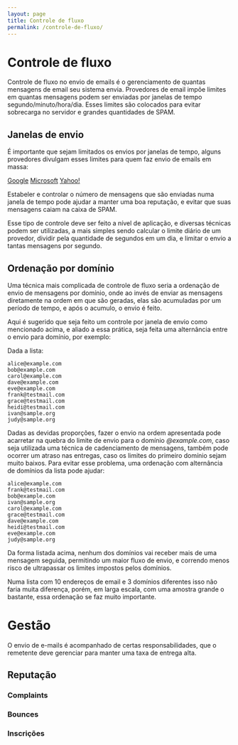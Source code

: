 ```yaml
---
layout: page
title: Controle de fluxo
permalink: /controle-de-fluxo/
---
```


# Controle de fluxo

Controle de fluxo no envio de emails é o gerenciamento de quantas mensagens de email seu sistema envia. Provedores de email impõe limites em quantas mensagens podem ser enviadas por janelas de tempo segundo/minuto/hora/dia. Esses limites são colocados para evitar sobrecarga no servidor e grandes quantidades de SPAM.

## Janelas de envio

É importante que sejam limitados os envios por janelas de tempo, alguns provedores divulgam esses limites para quem faz envio de emails em massa:

[Google](https://blog.google/products/gmail/gmail-security-authentication-spam-protection/)
[Microsoft](https://techcommunity.microsoft.com/blog/microsoftdefenderforoffice365blog/strengthening-email-ecosystem-outlook%E2%80%99s-new-requirements-for-high%E2%80%90volume-senders/4399730)
[Yahoo!](https://senders.yahooinc.com/best-practices/)

Estabeler e controlar o número de mensagens que são enviadas numa janela de tempo pode ajudar a manter uma boa reputação, e evitar que suas mensagens caiam na caixa de SPAM.

Esse tipo de controle deve ser feito a nível de aplicação, e diversas técnicas podem ser utilizadas, a mais simples sendo calcular o limite diário de um provedor, dividir pela quantidade de segundos em um dia, e limitar o envio a tantas mensagens por segundo.

## Ordenação por domínio

Uma técnica mais complicada de controle de fluxo seria a ordenação de envio de mensagens por domínio, onde ao invés de enviar as mensagens diretamente na ordem em que são geradas, elas são acumuladas por um período de tempo, e após o acumulo, o envio é feito.

Aqui é sugerido que seja feito um controle por janela de envio como mencionado acima, e aliado a essa prática, seja feita uma alternância entre o envio para domínio, por exemplo:

Dada a lista:

```
alice@example.com
bob@example.com
carol@example.com
dave@example.com
eve@example.com
frank@testmail.com
grace@testmail.com
heidi@testmail.com
ivan@sample.org
judy@sample.org
```

Dadas as devidas proporções, fazer o envio na ordem apresentada pode acarretar na quebra do limite de envio para o domínio *@example.com*, caso seja utilizada uma técnica de cadenciamento de mensagens, também pode ocorrer um atraso nas entregas, caso os limites do primeiro domínio sejam muito baixos.
Para evitar esse problema, uma ordenação com alternância de domínios da lista pode ajudar:

```
alice@example.com
frank@testmail.com
bob@example.com
ivan@sample.org
carol@example.com
grace@testmail.com
dave@example.com
heidi@testmail.com
eve@example.com
judy@sample.org
```

Da forma listada acima, nenhum dos domínios vai receber mais de uma mensagem seguida, permitindo um maior fluxo de envio, e correndo menos risco de ultrapassar os limites impostos pelos domínios.

Numa lista com 10 endereços de email e 3 domínios diferentes isso não faria muita diferença, porém, em larga escala, com uma amostra grande o bastante, essa ordenação se faz muito importante.

# Gestão
O envio de e-mails é acompanhado de certas responsabilidades, que o remetente deve gerenciar para manter uma taxa de entrega alta.
## Reputação
### Complaints
### Bounces
### Inscrições